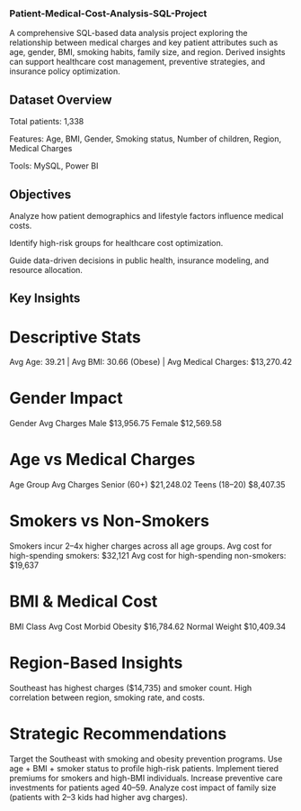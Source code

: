 ### Patient-Medical-Cost-Analysis-SQL-Project
A comprehensive SQL-based data analysis project exploring the relationship between medical charges and key patient attributes such as age, gender, BMI, smoking habits, family size, and region. Derived insights can support healthcare cost management, preventive strategies, and insurance policy optimization.

## Dataset Overview
Total patients: 1,338

Features: Age, BMI, Gender, Smoking status, Number of children, Region, Medical Charges

Tools: MySQL, Power BI 

## Objectives
Analyze how patient demographics and lifestyle factors influence medical costs.

Identify high-risk groups for healthcare cost optimization.

Guide data-driven decisions in public health, insurance modeling, and resource allocation.

## Key Insights

# Descriptive Stats
Avg Age: 39.21 | Avg BMI: 30.66 (Obese) | Avg Medical Charges: $13,270.42

# Gender Impact
Gender	Avg Charges
Male	$13,956.75
Female	$12,569.58

# Age vs Medical Charges
Age Group	Avg Charges
Senior (60+)	$21,248.02
Teens (18–20)	$8,407.35

# Smokers vs Non-Smokers
Smokers incur 2–4x higher charges across all age groups.
Avg cost for high-spending smokers: $32,121
Avg cost for high-spending non-smokers: $19,637

# BMI & Medical Cost 
BMI Class	Avg Cost
Morbid Obesity	$16,784.62
Normal Weight	$10,409.34

# Region-Based Insights 
Southeast has highest charges ($14,735) and smoker count.
High correlation between region, smoking rate, and costs.

# Strategic Recommendations
Target the Southeast with smoking and obesity prevention programs.
Use age + BMI + smoker status to profile high-risk patients.
Implement tiered premiums for smokers and high-BMI individuals.
Increase preventive care investments for patients aged 40–59.
Analyze cost impact of family size (patients with 2–3 kids had higher avg charges).


